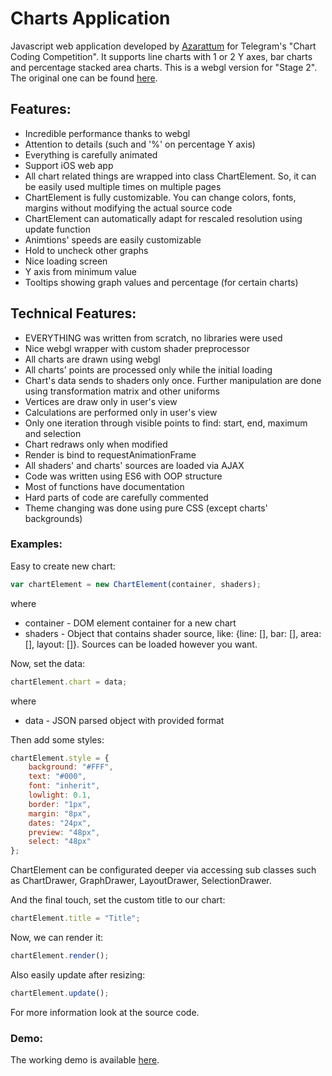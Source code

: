 ﻿# Charts Application
Javascript web application developed by [Azarattum](https://github.com/Azarattum) for Telegram's "Chart Coding Competition". It supports line charts with 1 or 2 Y axes, bar charts and percentage stacked area charts. This is a webgl version for "Stage 2". The original one can be found [here](https://github.com/Azarattum/ChartsApp).

## Features:
  - Incredible performance thanks to webgl
  - Attention to details (such and '%' on percentage Y axis)
  - Everything is carefully animated
  - Support iOS web app
  - All chart related things are wrapped into class ChartElement. So, it can be easily used multiple times on multiple pages
  - ChartElement is fully customizable. You can change colors, fonts, margins without modifying the actual source code
  - ChartElement can automatically adapt for rescaled resolution using update function
  - Animtions' speeds are easily customizable
  - Hold to uncheck other graphs
  - Nice loading screen
  - Y axis from minimum value
  - Tooltips showing graph values and percentage (for certain charts)

## Technical Features:
  - EVERYTHING was written from scratch, no libraries were used
  - Nice webgl wrapper with custom shader preprocessor
  - All charts are drawn using webgl
  - All charts' points are processed only while the initial loading
  - Chart's data sends to shaders only once. Further manipulation are done using transformation matrix and other uniforms
  - Vertices are draw only in user's view
  - Calculations are performed only in user's view
  - Only one iteration through visible points to find: start, end, maximum and selection
  - Chart redraws only when modified
  - Render is bind to requestAnimationFrame
  - All shaders' and charts' sources are loaded via AJAX
  - Code was written using ES6 with OOP structure
  - Most of functions have documentation
  - Hard parts of code are carefully commented
  - Theme changing was done using pure CSS (except charts' backgrounds)
  

### Examples:
Easy to create new chart:
```javascript
var chartElement = new ChartElement(container, shaders);
```
where 
  - container - DOM element container for a new chart
  - shaders - Object that contains shader source, like: {line: [], bar: [], area: [], layout: []}. Sources can be loaded however you want.

Now, set the data:
```javascript
chartElement.chart = data;
```
where 
  - data - JSON parsed object with provided format

Then add some styles:
```javascript
chartElement.style = {
    background: "#FFF",
    text: "#000",
    font: "inherit",
    lowlight: 0.1,
    border: "1px",
    margin: "8px",
    dates: "24px",
    preview: "48px",
    select: "48px"
};
```
ChartElement can be configurated deeper via accessing sub classes such as ChartDrawer, GraphDrawer, LayoutDrawer, SelectionDrawer.

And the final touch, set the custom title to our chart:
```javascript
chartElement.title = "Title";
```

Now, we can render it:
```javascript
chartElement.render();
```

Also easily update after resizing:
```javascript
chartElement.update();
```

For more information look at the source code.

### Demo:
The working demo is available [here](http://cu.interkot.ru/azarattum/chartsgl).